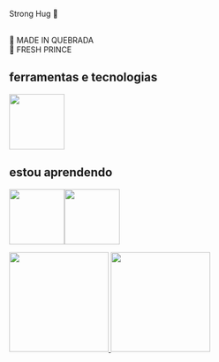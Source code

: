 Strong Hug 👋

 
 <br>
 🌆 MADE IN QUEBRADA
 <br>
 👑 FRESH PRINCE

## ferramentas e tecnologias 
<img src="https://cdn.jsdelivr.net/gh/devicons/devicon/icons/github/github-original-wordmark.svg" width="100" height="100"/>

## estou aprendendo
<img src="https://cdn.jsdelivr.net/gh/devicons/devicon/icons/html5/html5-original-wordmark.svg" width="100" height="100" /><img src="https://cdn.jsdelivr.net/gh/devicons/devicon/icons/css3/css3-original-wordmark.svg" width="100" height="100" />

<div> 
 <a href="https://github.com/0gdudu7"> 
  <img height="180em" src="https://github-readme-stats.vercel.app/api/top-langs/?username=0gdudu7&layout=compact&langs_count=7&theme=dracula"/> 
<img height="180em" src="https://github-readme-stats.vercel.app/api?username=0gdudu7&show_icons=true&theme=dracula&include_all_commits=true&count_private=true"/> 
</div>
 
